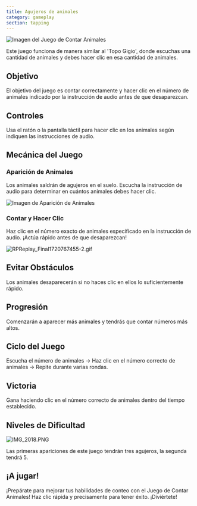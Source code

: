 ```yaml
---
title: Agujeros de animales
category: gameplay
section: tapping
---
```

![Imagen del Juego de Contar Animales](https://help.studycat.com/hc/article_attachments/34829163309209)

Este juego funciona de manera similar al 'Topo Gigio', donde escuchas una cantidad de animales y debes hacer clic en esa cantidad de animales.

## Objetivo

El objetivo del juego es contar correctamente y hacer clic en el número de animales indicado por la instrucción de audio antes de que desaparezcan.

## Controles

Usa el ratón o la pantalla táctil para hacer clic en los animales según indiquen las instrucciones de audio.

## Mecánica del Juego

### Aparición de Animales

Los animales saldrán de agujeros en el suelo. Escucha la instrucción de audio para determinar en cuántos animales debes hacer clic.

![Imagen de Aparición de Animales](https://help.studycat.com/hc/article_attachments/34829163315225)

### Contar y Hacer Clic

Haz clic en el número exacto de animales especificado en la instrucción de audio. ¡Actúa rápido antes de que desaparezcan!

![RPReplay_Final1720767455-2.gif](https://help.studycat.com/hc/article_attachments/34975029772825)

## Evitar Obstáculos

Los animales desaparecerán si no haces clic en ellos lo suficientemente rápido.

## Progresión

Comenzarán a aparecer más animales y tendrás que contar números más altos.

## Ciclo del Juego

Escucha el número de animales -> Haz clic en el número correcto de animales -> Repite durante varias rondas.

## Victoria

Gana haciendo clic en el número correcto de animales dentro del tiempo establecido.

## Niveles de Dificultad

![IMG_2018.PNG](https://help.studycat.com/hc/article_attachments/34829163311897)

Las primeras apariciones de este juego tendrán tres agujeros, la segunda tendrá 5.

## ¡A jugar!

¡Prepárate para mejorar tus habilidades de conteo con el Juego de Contar Animales! Haz clic rápida y precisamente para tener éxito. ¡Diviértete!